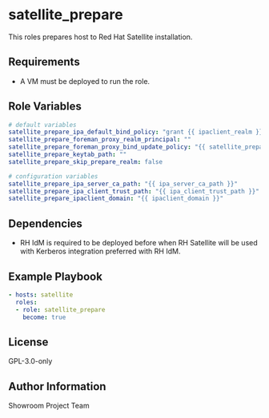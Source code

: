 satellite_prepare
=========

This roles prepares host to Red Hat Satellite installation.

Requirements
------------

- A VM must be deployed to run the role.

Role Variables
--------------

```yaml
# default variables
satellite_prepare_ipa_default_bind_policy: "grant {{ ipaclient_realm }} krb5-self * A; grant {{ ipaclient_realm }} krb5-self * AAAA; grant {{ ipaclient_realm }} krb5-self * SSHFP;"
satellite_prepare_foreman_proxy_realm_principal: ""
satellite_prepare_foreman_proxy_bind_update_policy: "{{ satellite_prepare_ipa_default_bind_policy }} grant {{ satellite_prepare_foreman_proxy_realm_principal }}\@{{ ipaclient_realm }} wildcard * ANY;"
satellite_prepare_keytab_path: ""
satellite_prepare_skip_prepare_realm: false

# configuration variables
satellite_prepare_ipa_server_ca_path: "{{ ipa_server_ca_path }}"
satellite_prepare_ipa_client_trust_path: "{{ ipa_client_trust_path }}"
satellite_prepare_ipaclient_domain: "{{ ipaclient_domain }}"

```

Dependencies
------------

- RH IdM is required to be deployed before when RH Satellite will be used with Kerberos integration preferred with RH IdM.

Example Playbook
----------------

```yaml
- hosts: satellite
  roles:
  - role: satellite_prepare
    become: true
```

License
-------

GPL-3.0-only

Author Information
------------------

Showroom Project Team
